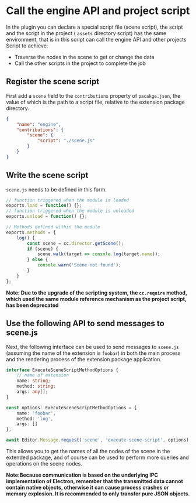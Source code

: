 # Call the engine API and project script

In the plugin you can declare a special script file (scene script), the script and the script in the project ( `assets` directory script) has the same environment, that is in this script can call the engine API and other projects Script to achieve:

- Traverse the nodes in the scene to get or change the data
- Call the other scripts in the project to complete the job

## Register the scene script

First add a `scene` field to the `contributions` property of `pacakge.json`, the value of which is the path to a script file, relative to the extension package directory.

```json
{
    "name": "engine",
    "contributions": {
        "scene": {
            "script": "./scene.js"
        }
    }
}
```

## Write the scene script

`scene.js` needs to be defined in this form.

```javascript
// function triggered when the module is loaded
exports.load = function() {};
// function triggered when the module is unloaded
exports.unload = function() {};

// Methods defined within the module
exports.methods = {
    log() {
        const scene = cc.director.getScene();
        if (scene) {
            scene.walk(target => console.log(target.name));
        } else {
            console.warn('Scene not found');
        }
    }
};
```

**Note: Due to the upgrade of the scripting system, the `cc.require` method, which used the same module reference mechanism as the project script, has been deprecated**

## Use the following API to send messages to scene.js

Next, the following interface can be used to send messages to `scene.js` (assuming the name of the extension is `foobar`) in both the main process and the rendering process of the extension package application.

```typescript
interface ExecuteSceneScriptMethodOptions {
    // name of extension
    name: string;
    method: string;
    args: any[];
}

const options: ExecuteSceneScriptMethodOptions = {
    name: 'foobar',
    method: 'log',
    args: []
};

await Editor.Message.request('scene', 'execute-scene-script', options); 
```

This allows you to get the names of all the nodes of the scene in the extended package, and of course can be used to perform more queries and operations on the scene nodes.

**Note:Because communication is based on the underlying IPC implementation of Electron, remember that the transmitted data cannot contain native objects, otherwise it can cause process crashes or memory explosion. It is recommended to only transfer pure JSON objects.**


